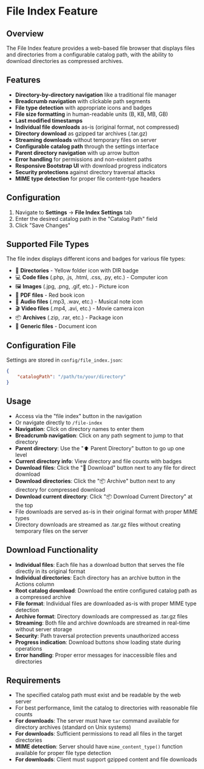 # File Index Feature

## Overview
The File Index feature provides a web-based file browser that displays files and directories from a configurable catalog path, with the ability to download directories as compressed archives.

## Features
- **Directory-by-directory navigation** like a traditional file manager
- **Breadcrumb navigation** with clickable path segments
- **File type detection** with appropriate icons and badges
- **File size formatting** in human-readable units (B, KB, MB, GB)
- **Last modified timestamps**
- **Individual file downloads** as-is (original format, not compressed)
- **Directory download** as gzipped tar archives (.tar.gz)
- **Streaming downloads** without temporary files on server
- **Configurable catalog path** through the settings interface
- **Parent directory navigation** with up arrow button
- **Error handling** for permissions and non-existent paths
- **Responsive Bootstrap UI** with download progress indicators
- **Security protections** against directory traversal attacks
- **MIME type detection** for proper file content-type headers

## Configuration
1. Navigate to **Settings** → **File Index Settings** tab
2. Enter the desired catalog path in the "Catalog Path" field
3. Click "Save Changes"

## Supported File Types
The file index displays different icons and badges for various file types:
- 📁 **Directories** - Yellow folder icon with DIR badge
- 💻 **Code files** (.php, .js, .html, .css, .py, etc.) - Computer icon
- 🖼️ **Images** (.jpg, .png, .gif, etc.) - Picture icon
- 📕 **PDF files** - Red book icon
- 🎵 **Audio files** (.mp3, .wav, etc.) - Musical note icon
- 🎬 **Video files** (.mp4, .avi, etc.) - Movie camera icon
- 📦 **Archives** (.zip, .rar, etc.) - Package icon
- 📄 **Generic files** - Document icon

## Configuration File
Settings are stored in `config/file_index.json`:
```json
{
    "catalogPath": "/path/to/your/directory"
}
```

## Usage
- Access via the "file index" button in the navigation
- Or navigate directly to `/file-index`
- **Navigation**: Click on directory names to enter them
- **Breadcrumb navigation**: Click on any path segment to jump to that directory
- **Parent directory**: Use the "⬆️ Parent Directory" button to go up one level
- **Current directory info**: View directory and file counts with badges
- **Download files**: Click the "💾 Download" button next to any file for direct download
- **Download directories**: Click the "📦 Archive" button next to any directory for compressed download
- **Download current directory**: Click "📦 Download Current Directory" at the top
- File downloads are served as-is in their original format with proper MIME types
- Directory downloads are streamed as .tar.gz files without creating temporary files on the server

## Download Functionality
- **Individual files**: Each file has a download button that serves the file directly in its original format
- **Individual directories**: Each directory has an archive button in the Actions column
- **Root catalog download**: Download the entire configured catalog path as a compressed archive
- **File format**: Individual files are downloaded as-is with proper MIME type detection
- **Archive format**: Directory downloads are compressed as .tar.gz files
- **Streaming**: Both file and archive downloads are streamed in real-time without server storage
- **Security**: Path traversal protection prevents unauthorized access
- **Progress indication**: Download buttons show loading state during operations
- **Error handling**: Proper error messages for inaccessible files and directories

## Requirements
- The specified catalog path must exist and be readable by the web server
- For best performance, limit the catalog to directories with reasonable file counts
- **For downloads**: The server must have `tar` command available for directory archives (standard on Unix systems)
- **For downloads**: Sufficient permissions to read all files in the target directories
- **MIME detection**: Server should have `mime_content_type()` function available for proper file type detection
- **For downloads**: Client must support gzipped content and file downloads
